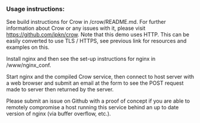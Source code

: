 ### Usage instructions:

See build instructions for Crow in /crow/README.md. For further information about Crow or any issues with it, please visit https://github.com/ipkn/crow. Note that this demo uses HTTP. This can be easily converted to use TLS / HTTPS, see previous link for resources and examples on this.

Install nginx and then see the set-up instructions for nginx in /www/nginx_conf.

Start nginx and the compiled Crow service, then connect to host server with a web browser and submit an email at the form to see the POST request made to server then returned by the server.

Please submit an issue on Github with a proof of concept if you are able to remotely compromise a host running this service behind an up to date version of nginx (via buffer overflow, etc.).
